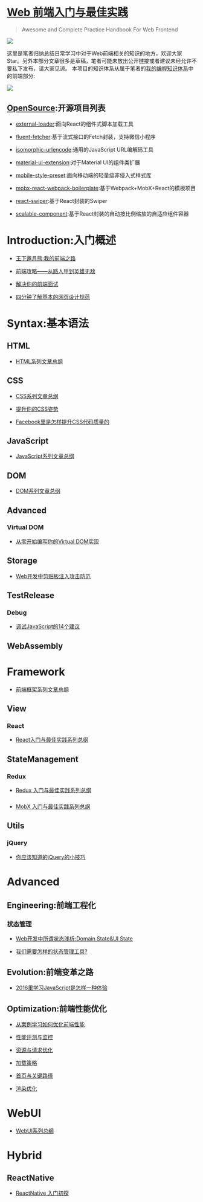 # [Web 前端入门与最佳实践](https://github.com/wxyyxc1992/Web-Frontend-Introduction-And-Best-Practices)

> Awesome and Complete Practice Handbook For Web Frontend

![](https://camo.githubusercontent.com/42266e71aa395fc757534be4b1b4d64bbf556e46/68747470733a2f2f636f64696e672e6e65742f752f686f7465616d2f702f43616368652f6769742f7261772f6d61737465722f323031362f31302f322f312d7261574f3364684d346a4d6a663956592d6b5a7a4e672e706e67)

这里是笔者归纳总结日常学习中对于Web前端相关的知识的地方，欢迎大家Star。另外本部分文章很多是草稿，笔者可能未放出公开链接或者建议未经允许不要私下发布，请大家见谅。
本项目的知识体系从属于笔者的[我的编程知识体系](https://github.com/wxyyxc1992/Coder-Knowledge-Graph)中的前端部分:

![](https://camo.githubusercontent.com/46425700213cf657a0dd6f36c6db6a6b0a4fd578/68747470733a2f2f636f64696e672e6e65742f752f686f7465616d2f702f43616368652f6769742f7261772f6d61737465722f323031362f31312f332f436f6465722e706e67)


## [OpenSource](https://github.com/wxyyxc1992/Web-Frontend-Introduction-And-Best-Practices/tree/master/OpenSource):开源项目列表

- [external-loader](https://github.com/wxyyxc1992/Web-Frontend-Introduction-And-Best-Practices/blob/master/OpenSource/external-loader/README.md):面向React的组件式脚本加载工具

- [fluent-fetcher](https://github.com/wxyyxc1992/Web-Frontend-Introduction-And-Best-Practices/blob/master/OpenSource/fluent-fetcher/README.md):基于流式接口的Fetch封装，支持微信小程序

- [isomorphic-urlencode](https://github.com/wxyyxc1992/Web-Frontend-Introduction-And-Best-Practices/blob/master/OpenSource/isomorphic-urlencode/README.md):通用的JavaScript URL编解码工具

- [material-ui-extension](https://github.com/wxyyxc1992/Web-Frontend-Introduction-And-Best-Practices/tree/master/OpenSource/material-ui-extension):对于Material UI的组件类扩展

- [mobile-style-preset](https://github.com/wxyyxc1992/Web-Frontend-Introduction-And-Best-Practices/tree/master/OpenSource/mobile-style-preset):面向移动端的轻量级非侵入式样式库

- [mobx-react-webpack-boilerplate](https://github.com/wxyyxc1992/Web-Frontend-Introduction-And-Best-Practices/tree/master/OpenSource/mobx-react-webpack-boilerplate):基于Webpack+MobX+React的模板项目

- [react-swiper](https://github.com/wxyyxc1992/Web-Frontend-Introduction-And-Best-Practices/tree/master/OpenSource/react-swiper):基于React封装的Swiper

- [scalable-component](https://github.com/wxyyxc1992/Web-Frontend-Introduction-And-Best-Practices/tree/master/OpenSource/scalable-component):基于React封装的自动按比例缩放的自适应组件容器

# Introduction:入门概述

- [王下邀月熊:我的前端之路](https://github.com/wxyyxc1992/Web-Frontend-Introduction-And-Best-Practices/blob/master/Introduction/My-Frontend-Road.md)

- [前端攻略——从路人甲到英雄无敌](https://github.com/wxyyxc1992/Web-Frontend-Introduction-And-Best-Practices/blob/master/Introduction/Frontend-From-Zero-To-Hero.md)

- [解决你的前端面试](https://github.com/wxyyxc1992/Web-Frontend-Introduction-And-Best-Practices/blob/master/Introduction/Cracking-The-Front-End-Interview.md)

- [四分钟了解基本的网页设计规范](https://github.com/wxyyxc1992/Web-Frontend-Introduction-And-Best-Practices/blob/master/Introduction/Web-Design-In-4-Minutes.md)


# Syntax:基本语法

## HTML

- [HTML系列文章总纲](https://github.com/wxyyxc1992/web-frontend-practice-handbook/blob/master/syntax/html)

## CSS

- [CSS系列文章总纲](https://github.com/wxyyxc1992/web-frontend-practice-handbook/blob/master/css)

- [提升你的CSS姿势](https://github.com/wxyyxc1992/web-frontend-practice-handbook/blob/master/css/advanced/bestpractices/codestyle/leveling-up-in-css.md)

- [Facebook里是怎样提升CSS代码质量的](https://github.com/wxyyxc1992/web-frontend-practice-handbook/blob/master/css/advanced/bestpractices/codestyle/improving-css-quality-at-facebook-and-beyond.md)

## JavaScript

- [JavaScript系列文章总纲](https://github.com/wxyyxc1992/web-frontend-practice-handbook/blob/master/Syntax/JavaScript)

## DOM 

- [DOM系列文章总纲](https://github.com/wxyyxc1992/web-frontend-practice-handbook/blob/master/dom)

## Advanced

### Virtual DOM

- [从零开始编写你的Virtual DOM实现](https://github.com/wxyyxc1992/web-frontend-practice-handbook/blob/master/dom/advanced/virtual-dom/how-to-write-your-own-virtual-dom.md)

## Storage

- [Web开发中剪贴板注入攻击防范](https://github.com/wxyyxc1992/web-frontend-practice-handbook/blob/master/dom/storage/clipboard.md)

## TestRelease

### Debug

- [调试JavaScript的14个建议](https://github.com/wxyyxc1992/web-frontend-practice-handbook/blob/master/dom/testrelease/debug/debug-javascript-with-these-14-tips.md)

## WebAssembly

# Framework

- [前端框架系列文章总纲](https://github.com/wxyyxc1992/web-frontend-practice-handbook/blob/master/framework)

## View

### React

- [React入门与最佳实践系列总纲](https://github.com/wxyyxc1992/Web-Frontend-Introduction-And-Best-Practices/tree/master/Framework/View/React)

## StateManagement

### Redux

- [Redux 入门与最佳实践系列总纲](https://github.com/wxyyxc1992/Web-Frontend-Introduction-And-Best-Practices/tree/master/Framework/StateManagement/Redux)

### 

- [MobX 入门与最佳实践系列总纲]()

## Utils

### jQuery

- [你应该知道的jQuery的小技巧](https://github.com/wxyyxc1992/web-frontend-practice-handbook/blob/master/framework/utils/jquery/jquery-tips-everyone-should-know.md)

# Advanced

## Engineering:前端工程化

### [状态管理]()

- [Web开发中所谓状态浅析:Domain State&UI State](https://github.com/wxyyxc1992/Web-Frontend-Introduction-And-Best-Practices/blob/master/Advanced/Engineering/StateManagement/StateManagement.md)

- [我们需要怎样的状态管理工具?](https://github.com/wxyyxc1992/Web-Frontend-Introduction-And-Best-Practices/blob/master/Advanced/Engineering/StateManagement/Which-StateManagement-Should-I-Use.md)

## Evolution:前端变革之路

- [2016里学习JavaScript是怎样一种体验](https://github.com/wxyyxc1992/Web-Frontend-Introduction-And-Best-Practices/blob/master/Advanced/Evolution/How-It-Feels-To-Learn-JavaScript-In-2016.md)

## Optimization:前端性能优化

- [从案例学习如何优化前端性能](https://github.com/wxyyxc1992/Web-Frontend-Introduction-And-Best-Practices/blob/master/Advanced/Optimization/Refer/A-Case-Study-on-Boosting-Front-End-Performance.md)

- [性能评测与监控](https://github.com/wxyyxc1992/Web-Frontend-Introduction-And-Best-Practices/blob/master/Advanced/Optimization/FrontendOptimization-Benchmark.md)
- [资源与请求优化](https://github.com/wxyyxc1992/Web-Frontend-Introduction-And-Best-Practices/blob/master/Advanced/Optimization/FrontendOptimization-Resource-Request.md)
- [加载策略](https://github.com/wxyyxc1992/Web-Frontend-Introduction-And-Best-Practices/blob/master/Advanced/Optimization/FrontendOptimization-Load.md)
- [首页与关键路径](https://github.com/wxyyxc1992/Web-Frontend-Introduction-And-Best-Practices/blob/master/Advanced/Optimization/FrontendOptimization-HomePage-CriticalPath.md)
- [渲染优化](https://github.com/wxyyxc1992/Web-Frontend-Introduction-And-Best-Practices/blob/master/Advanced/Optimization/FrontendOptimization-Render.md)

# WebUI

- [WebUI系列总纲](https://github.com/wxyyxc1992/web-frontend-practice-handbook/blob/master/WebUI)

# Hybrid

## ReactNative

- [ReactNative 入门初探](https://github.com/wxyyxc1992/web-frontend-practice-handbook/blob/master/hybrid/reactnative/reactnative-introduction.md)



